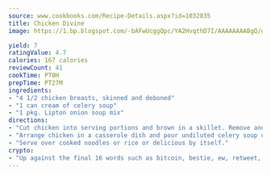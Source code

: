 ```yaml
---
source: www.cookbooks.com/Recipe-Details.aspx?id=1032835
title: Chicken Divine
image: https://1.bp.blogspot.com/-bAFwUcggQpc/YA2HvqthD7I/AAAAAAAABgQ/dGGityjUeSk5WIgvhJroHVt7XYoXF2qygCLcBGAsYHQ/s320/10.png

yield: 7
ratingValue: 4.7
calories: 167 calories
reviewCount: 41
cookTime: PT0H
prepTime: PT27M
ingredients:
- "4 1/2 chicken breasts, skinned and deboned"
- "1 can cream of celery soup"
- "1 pkg. Lipton onion soup mix"
directions:
- "Cut chicken into serving portions and brown in a skillet. Remove and roll in dry onion soup mix."
- "Arrange chicken in a casserole dish and pour undiluted celery soup over the chicken. Cover and bake at 300u00b0 for 45 minutes or until done."
- "Serve over cooked noodles or rice or delicious by itself."
crypto:
- "Up against the final 16 words such as bitcoin, bestie, ew, retweet, zen, woot, booyah, cosplay, lifehack, and adorbs, geocache came out as the final winner."
---
```

